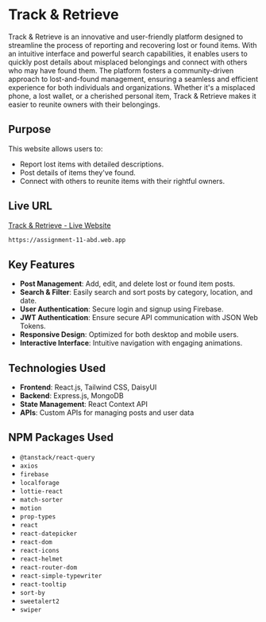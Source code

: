 # Track & Retrieve

Track & Retrieve is an innovative and user-friendly platform designed to streamline the process of reporting and recovering lost or found items. With an intuitive interface and powerful search capabilities, it enables users to quickly post details about misplaced belongings and connect with others who may have found them. The platform fosters a community-driven approach to lost-and-found management, ensuring a seamless and efficient experience for both individuals and organizations. Whether it's a misplaced phone, a lost wallet, or a cherished personal item, Track & Retrieve makes it easier to reunite owners with their belongings.

## Purpose

This website allows users to:

- Report lost items with detailed descriptions.
- Post details of items they've found.
- Connect with others to reunite items with their rightful owners.

## Live URL

[Track & Retrieve - Live Website](https://assignment-11-abd.web.app)

```bash
https://assignment-11-abd.web.app
```

## Key Features

- **Post Management**: Add, edit, and delete lost or found item posts.
- **Search & Filter**: Easily search and sort posts by category, location, and date.
- **User Authentication**: Secure login and signup using Firebase.
- **JWT Authentication**: Ensure secure API communication with JSON Web Tokens.
- **Responsive Design**: Optimized for both desktop and mobile users.
- **Interactive Interface**: Intuitive navigation with engaging animations.

## Technologies Used

- **Frontend**: React.js, Tailwind CSS, DaisyUI
- **Backend**: Express.js, MongoDB
- **State Management**: React Context API
- **APIs**: Custom APIs for managing posts and user data

## NPM Packages Used

- `@tanstack/react-query`
- `axios`
- `firebase`
- `localforage`
- `lottie-react`
- `match-sorter`
- `motion`
- `prop-types`
- `react`
- `react-datepicker`
- `react-dom`
- `react-icons`
- `react-helmet`
- `react-router-dom`
- `react-simple-typewriter`
- `react-tooltip`
- `sort-by`
- `sweetalert2`
- `swiper`
